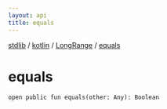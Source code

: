 ```yaml
---
layout: api
title: equals
---
```

[stdlib](../../index.html) / [kotlin](../index.html) / [LongRange](index.html) / [equals](equals.html)

# equals

```
open public fun equals(other: Any): Boolean
```
